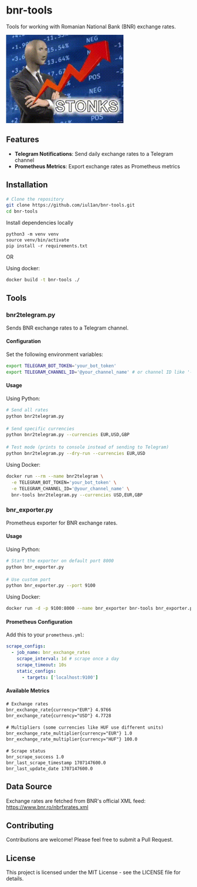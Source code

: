 # bnr-tools

Tools for working with Romanian National Bank (BNR) exchange rates.

![](stonks.gif)

## Features

- **Telegram Notifications**: Send daily exchange rates to a Telegram channel
- **Prometheus Metrics**: Export exchange rates as Prometheus metrics

## Installation

```bash
# Clone the repository
git clone https://github.com/iul1an/bnr-tools.git
cd bnr-tools
```

Install dependencies locally
```
python3 -m venv venv
source venv/bin/activate
pip install -r requirements.txt
```

OR

Using docker:
```bash
docker build -t bnr-tools ./
```

## Tools

### bnr2telegram.py

Sends BNR exchange rates to a Telegram channel.

#### Configuration

Set the following environment variables:
```bash
export TELEGRAM_BOT_TOKEN='your_bot_token'
export TELEGRAM_CHANNEL_ID='@your_channel_name' # or channel ID like '-1001234567890'
```

#### Usage

Using Python:
```bash
# Send all rates
python bnr2telegram.py

# Send specific currencies
python bnr2telegram.py --currencies EUR,USD,GBP

# Test mode (prints to console instead of sending to Telegram)
python bnr2telegram.py --dry-run --currencies EUR,USD
```

Using Docker:
```bash
docker run --rm --name bnr2telegram \
  -e TELEGRAM_BOT_TOKEN='your_bot_token' \
  -e TELEGRAM_CHANNEL_ID='@your_channel_name' \
  bnr-tools bnr2telegram.py --currencies USD,EUR,GBP
```

### bnr_exporter.py

Prometheus exporter for BNR exchange rates.

#### Usage

Using Python:
```bash
# Start the exporter on default port 8000
python bnr_exporter.py

# Use custom port
python bnr_exporter.py --port 9100
```

Using Docker:
```bash
docker run -d -p 9100:8000 --name bnr_exporter bnr-tools bnr_exporter.py
```

#### Prometheus Configuration

Add this to your `prometheus.yml`:

```yaml
scrape_configs:
  - job_name: bnr_exchange_rates
    scrape_interval: 1d # scrape once a day
    scrape_timeout: 10s
    static_configs:
      - targets: ['localhost:9100']
```

#### Available Metrics

```
# Exchange rates
bnr_exchange_rate{currency="EUR"} 4.9766
bnr_exchange_rate{currency="USD"} 4.7728

# Multipliers (some currencies like HUF use different units)
bnr_exchange_rate_multiplier{currency="EUR"} 1.0
bnr_exchange_rate_multiplier{currency="HUF"} 100.0

# Scrape status
bnr_scrape_success 1.0
bnr_last_scrape_timestamp 1707147600.0
bnr_last_update_date 1707147600.0
```


## Data Source

Exchange rates are fetched from BNR's official XML feed: https://www.bnr.ro/nbrfxrates.xml

## Contributing

Contributions are welcome! Please feel free to submit a Pull Request.

## License

This project is licensed under the MIT License - see the LICENSE file for details.
